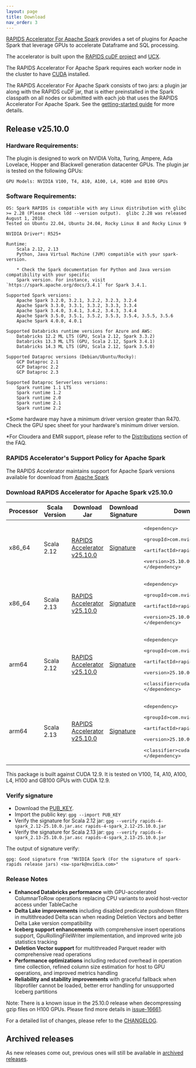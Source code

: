 ```yaml
---
layout: page
title: Download
nav_order: 3
---
```


[RAPIDS Accelerator For Apache Spark](https://github.com/NVIDIA/spark-rapids) provides a set of
plugins for Apache Spark that leverage GPUs to accelerate Dataframe and SQL processing.

The accelerator is built upon the [RAPIDS cuDF project](https://github.com/rapidsai/cudf) and
[UCX](https://github.com/openucx/ucx/).

The RAPIDS Accelerator For Apache Spark requires each worker node in the cluster to have
[CUDA](https://developer.nvidia.com/cuda-toolkit) installed.

The RAPIDS Accelerator For Apache Spark consists of two jars: a plugin jar along with the RAPIDS
cuDF jar, that is either preinstalled in the Spark classpath on all nodes or submitted with each job
that uses the RAPIDS Accelerator For Apache Spark. See the [getting-started
guide](https://docs.nvidia.com/spark-rapids/user-guide/latest/getting-started/overview.html) for more details.

## Release v25.10.0
### Hardware Requirements:

The plugin is designed to work on NVIDIA Volta, Turing, Ampere, Ada Lovelace, Hopper and Blackwell generation datacenter GPUs.  The plugin jar is tested on the following GPUs:

	GPU Models: NVIDIA V100, T4, A10, A100, L4, H100 and B100 GPUs

### Software Requirements:

    OS: Spark RAPIDS is compatible with any Linux distribution with glibc >= 2.28 (Please check ldd --version output).  glibc 2.28 was released August 1, 2018. 
    Tested on Ubuntu 22.04, Ubuntu 24.04, Rocky Linux 8 and Rocky Linux 9

	NVIDIA Driver*: R525+

	Runtime: 
		Scala 2.12, 2.13
		Python, Java Virtual Machine (JVM) compatible with your spark-version. 

		* Check the Spark documentation for Python and Java version compatibility with your specific 
		Spark version. For instance, visit `https://spark.apache.org/docs/3.4.1` for Spark 3.4.1.

	Supported Spark versions:
		Apache Spark 3.2.0, 3.2.1, 3.2.2, 3.2.3, 3.2.4
		Apache Spark 3.3.0, 3.3.1, 3.3.2, 3.3.3, 3.3.4
		Apache Spark 3.4.0, 3.4.1, 3.4.2, 3.4.3, 3.4.4
		Apache Spark 3.5.0, 3.5.1, 3.5.2, 3.5.3, 3.5.4, 3.5.5, 3.5.6
		Apache Spark 4.0.0, 4.0.1 
	
	Supported Databricks runtime versions for Azure and AWS:
		Databricks 12.2 ML LTS (GPU, Scala 2.12, Spark 3.3.2)
		Databricks 13.3 ML LTS (GPU, Scala 2.12, Spark 3.4.1)
		Databricks 14.3 ML LTS (GPU, Scala 2.12, Spark 3.5.0)
	
	Supported Dataproc versions (Debian/Ubuntu/Rocky):
		GCP Dataproc 2.1
		GCP Dataproc 2.2
		GCP Dataproc 2.3

	Supported Dataproc Serverless versions:
		Spark runtime 1.1 LTS
		Spark runtime 1.2
		Spark runtime 2.0
		Spark runtime 2.1
		Spark runtime 2.2

*Some hardware may have a minimum driver version greater than R470. Check the GPU spec sheet
for your hardware's minimum driver version.

*For Cloudera and EMR support, please refer to the
[Distributions](https://docs.nvidia.com/spark-rapids/user-guide/latest/faq.html#which-distributions-are-supported) section of the FAQ.

### RAPIDS Accelerator's Support Policy for Apache Spark
The RAPIDS Accelerator maintains support for Apache Spark versions available for download from [Apache Spark](https://spark.apache.org/downloads.html)

### Download RAPIDS Accelerator for Apache Spark v25.10.0

| Processor | Scala Version | Download Jar | Download Signature | Download From Maven |
|-----------|---------------|--------------|--------------------|---------------------|
| x86_64    | Scala 2.12    | [RAPIDS Accelerator v25.10.0](https://repo1.maven.org/maven2/com/nvidia/rapids-4-spark_2.12/25.10.0/rapids-4-spark_2.12-25.10.0.jar) | [Signature](https://repo1.maven.org/maven2/com/nvidia/rapids-4-spark_2.12/25.10.0/rapids-4-spark_2.12-25.10.0.jar.asc) | <pre>&lt;dependency&gt;<br/>    &lt;groupId&gt;com.nvidia&lt;/groupId&gt;<br/>    &lt;artifactId&gt;rapids-4-spark_2.12&lt;/artifactId&gt;<br/>    &lt;version&gt;25.10.0&lt;/version&gt;<br/>&lt;/dependency&gt;</pre> |
| x86_64    | Scala 2.13    | [RAPIDS Accelerator v25.10.0](https://repo1.maven.org/maven2/com/nvidia/rapids-4-spark_2.13/25.10.0/rapids-4-spark_2.13-25.10.0.jar) | [Signature](https://repo1.maven.org/maven2/com/nvidia/rapids-4-spark_2.13/25.10.0/rapids-4-spark_2.13-25.10.0.jar.asc) | <pre>&lt;dependency&gt;<br/>    &lt;groupId&gt;com.nvidia&lt;/groupId&gt;<br/>    &lt;artifactId&gt;rapids-4-spark_2.13&lt;/artifactId&gt;<br/>    &lt;version&gt;25.10.0&lt;/version&gt;<br/>&lt;/dependency&gt;</pre> |
| arm64     | Scala 2.12    | [RAPIDS Accelerator v25.10.0](https://repo1.maven.org/maven2/com/nvidia/rapids-4-spark_2.12/25.10.0/rapids-4-spark_2.12-25.10.0-cuda12-arm64.jar) | [Signature](https://repo1.maven.org/maven2/com/nvidia/rapids-4-spark_2.12/25.10.0/rapids-4-spark_2.12-25.10.0-cuda12-arm64.jar.asc) | <pre>&lt;dependency&gt;<br/>    &lt;groupId&gt;com.nvidia&lt;/groupId&gt;<br/>    &lt;artifactId&gt;rapids-4-spark_2.12&lt;/artifactId&gt;<br/>    &lt;version&gt;25.10.0&lt;/version&gt;<br/>    &lt;classifier&gt;cuda12-arm64&lt;/classifier&gt;<br/>&lt;/dependency&gt;</pre> |
| arm64     | Scala 2.13    | [RAPIDS Accelerator v25.10.0](https://repo1.maven.org/maven2/com/nvidia/rapids-4-spark_2.13/25.10.0/rapids-4-spark_2.13-25.10.0-cuda12-arm64.jar) | [Signature](https://repo1.maven.org/maven2/com/nvidia/rapids-4-spark_2.13/25.10.0/rapids-4-spark_2.13-25.10.0-cuda12-arm64.jar.asc) | <pre>&lt;dependency&gt;<br/>    &lt;groupId&gt;com.nvidia&lt;/groupId&gt;<br/>    &lt;artifactId&gt;rapids-4-spark_2.13&lt;/artifactId&gt;<br/>    &lt;version&gt;25.10.0&lt;/version&gt;<br/>    &lt;classifier&gt;cuda12-arm64&lt;/classifier&gt;<br/>&lt;/dependency&gt;</pre> |

This package is built against CUDA 12.9. It is tested on V100, T4, A10, A100, L4, H100 and GB100 GPUs with 
CUDA 12.9.  

### Verify signature
* Download the [PUB_KEY](https://keys.openpgp.org/search?q=sw-spark@nvidia.com).
* Import the public key: `gpg --import PUB_KEY`
* Verify the signature for Scala 2.12 jar:
    `gpg --verify rapids-4-spark_2.12-25.10.0.jar.asc rapids-4-spark_2.12-25.10.0.jar`
* Verify the signature for Scala 2.13 jar:
    `gpg --verify rapids-4-spark_2.13-25.10.0.jar.asc rapids-4-spark_2.13-25.10.0.jar`

The output of signature verify:

	gpg: Good signature from "NVIDIA Spark (For the signature of spark-rapids release jars) <sw-spark@nvidia.com>"

### Release Notes
* **Enhanced Databricks performance** with GPU-accelerated ColumnarToRow operations replacing CPU variants to avoid host-vector access under TableCache
* **Delta Lake improvements** including disabled predicate pushdown filters in multithreaded Delta scan when reading Deletion Vectors and better Delta Lake version compatibility
* **Iceberg support enhancements** with comprehensive insert operations support, GpuRollingFileWriter implementation, and improved write job statistics tracking
* **Deletion Vector support** for multithreaded Parquet reader with comprehensive read operations
* **Performance optimizations** including reduced overhead in operation time collection, refined column size estimation for host to GPU operations, and improved metrics handling
* **Reliability and stability improvements** with graceful fallback when libprofiler cannot be loaded, better error handling for unsupported Iceberg partitions

Note: There is a known issue in the 25.10.0 release when decompressing gzip files on H100 GPUs.
Please find more details in [issue-16661](https://github.com/rapidsai/cudf/issues/16661).

For a detailed list of changes, please refer to the
[CHANGELOG](https://github.com/NVIDIA/spark-rapids/blob/main/CHANGELOG.md).

## Archived releases

As new releases come out, previous ones will still be available in [archived releases](./archive.md).